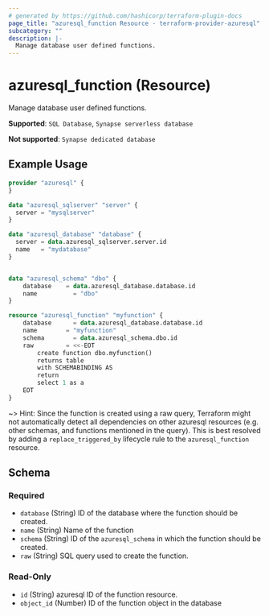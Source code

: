 ```yaml
---
# generated by https://github.com/hashicorp/terraform-plugin-docs
page_title: "azuresql_function Resource - terraform-provider-azuresql"
subcategory: ""
description: |-
  Manage database user defined functions.
---
```


# azuresql_function (Resource)

Manage database user defined functions.

**Supported**: `SQL Database`, `Synapse serverless database` 

**Not supported**: `Synapse dedicated database`


## Example Usage

```terraform
provider "azuresql" {
}

data "azuresql_sqlserver" "server" {
  server = "mysqlserver"
}

data "azuresql_database" "database" {
  server = data.azuresql_sqlserver.server.id
  name   = "mydatabase"
}


data "azuresql_schema" "dbo" {
    database 	= data.azuresql_database.database.id
    name 		  = "dbo"
}

resource "azuresql_function" "myfunction" {
    database 	  = data.azuresql_database.database.id
    name        = "myfunction"
    schema		  = data.azuresql_schema.dbo.id
    raw         = <<-EOT
        create function dbo.myfunction()
        returns table 
        with SCHEMABINDING AS
        return  
        select 1 as a
    EOT
}

```

~> Hint: Since the function is created using a raw query, Terraform might not automatically detect all dependencies on other azuresql resources (e.g. other schemas, and functions mentioned in the query). This is best resolved by adding a `replace_triggered_by` lifecycle rule to the `azuresql_function` resource.

<!-- schema generated by tfplugindocs -->
## Schema

### Required

- `database` (String) ID of the database where the function should be created.
- `name` (String) Name of the function
- `schema` (String) ID of the `azuresql_schema` in which the function should be created.
- `raw` (String) SQL query used to create the function.


### Read-Only

- `id` (String)  azuresql ID of the function resource.
- `object_id` (Number) ID of the function object in the database
